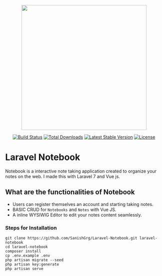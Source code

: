 <p align="center"><img src="https://res.cloudinary.com/dtfbvvkyp/image/upload/v1566331377/laravel-logolockup-cmyk-red.svg" width="400"></p>

<p align="center">
<a href="https://travis-ci.org/laravel/framework"><img src="https://travis-ci.org/laravel/framework.svg" alt="Build Status"></a>
<a href="https://packagist.org/packages/laravel/framework"><img src="https://poser.pugx.org/laravel/framework/d/total.svg" alt="Total Downloads"></a>
<a href="https://packagist.org/packages/laravel/framework"><img src="https://poser.pugx.org/laravel/framework/v/stable.svg" alt="Latest Stable Version"></a>
<a href="https://packagist.org/packages/laravel/framework"><img src="https://poser.pugx.org/laravel/framework/license.svg" alt="License"></a>
</p>

# Laravel Notebook
Notebook is a interactive note taking application created to organize your notes on the web. I made this with Laravel 7 and Vue js.

## What are the functionalities of Notebook 
- Users can register themselves an account and starting taking notes.
- BASIC CRUD for ```Notebooks``` and ```Notes``` with Vue JS.
- A inline WYSIWIG Editor to edit your notes content seamlessly.

### Steps for Installation
```
git clone https://github.com/SanishGrg/Laravel-Notebook.git laravel-notebook
cd laravel-notebook
composer install
cp .env.example .env
php artisan migrate --seed
php artisan key:generate
php artisan serve
```
